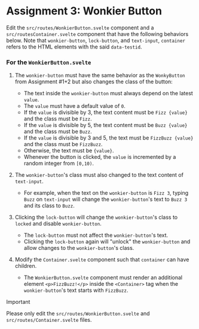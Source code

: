 # Assignment 3: Wonkier Button

Edit the `src/routes/WonkierButton.svelte` component and a `src/routesContainer.svelte` component that have the following behaviors below.
Note that `wonkier-button`, `lock-button`, and `text-input`, `container` refers to the HTML elements with the said `data-testid`.

### For the `WonkierButton.svelte`
1. The `wonkier-button` must have the same behavior as the `WonkyButton` from Assignment #1+2 but also changes the class of the button:
    - The text inside the `wonkier-button` must always depend on the latest `value`.
    - The `value` must have a default value of `0`.
    - If the `value` is divisible by 3, the text content must be `Fizz {value}` and the class must be `Fizz`.
    - If the `value` is divisible by 5, the text content must be `Buzz {value}` and the class must be `Buzz`.
    - If the `value` is divisible by 3 and 5, the text must be `FizzBuzz {value}` and the class must be `FizzBuzz`.
    - Otherwise, the text must be `{value}`.
    - Whenever the button is clicked, the `value` is incremented by a random integer from `[0,10)`.

1. The `wonkier-button`'s class must also changed to the text content of `text-input`.
    - For example, when the text on the `wonkier-button` is `Fizz 3`, typing `Buzz` on `text-input` will change the `wonkier-button`'s text to `Buzz 3` and its class to `Buzz`.

1. Clicking the `lock-button` will change the `wonkier-button`'s class to `locked` and disable `wonkier-button`.
    - The `lock-button` must not affect the `wonkier-button`'s text.
    - Clicking the `lock-button` again will "unlock" the `wonkier-button` and allow changes to the `wonkier-button`'s class. 

1. Modify the `Container.svelte` component such that `container` can have children.
    - The `WonkierButton.svelte` component must render an additional element `<p>FizzBuzz!</p>` inside the `<Container>` tag when the `wonkier-button`'s text starts with `FizzBuzz`. 
   
> [!IMPORTANT]
> Please only edit the `src/routes/WonkierButton.svelte` and `src/routes/Container.svelte` files.
